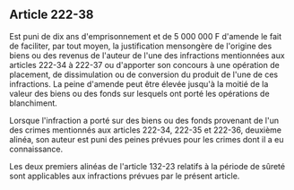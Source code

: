 Article 222-38
----
Est puni de dix ans d'emprisonnement et de 5 000 000 F d'amende le fait de
faciliter, par tout moyen, la justification mensongère de l'origine des biens ou
des revenus de l'auteur de l'une des infractions mentionnées aux articles 222-34
à 222-37 ou d'apporter son concours à une opération de placement, de
dissimulation ou de conversion du produit de l'une de ces infractions. La peine
d'amende peut être élevée jusqu'à la moitié de la valeur des biens ou des fonds
sur lesquels ont porté les opérations de blanchiment.

Lorsque l'infraction a porté sur des biens ou des fonds provenant de l'un des
crimes mentionnés aux articles 222-34, 222-35 et 222-36, deuxième alinéa, son
auteur est puni des peines prévues pour les crimes dont il a eu connaissance.

Les deux premiers alinéas de l'article 132-23 relatifs à la période de sûreté
sont applicables aux infractions prévues par le présent article.
